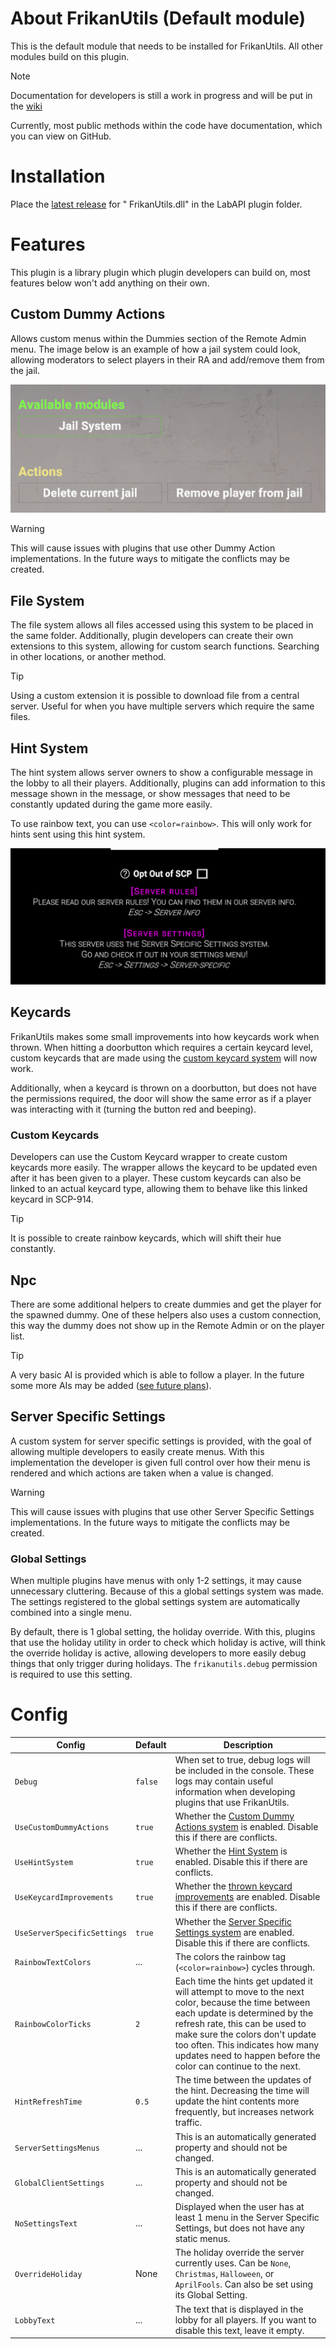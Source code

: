 # About FrikanUtils (Default module)

This is the default module that needs to be installed for FrikanUtils. All other modules build on this plugin.

> [!NOTE]
> Documentation for developers is still a work in progress and will be put in
> the [wiki](https://github.com/FrikandelbroodjeCommunity/FrikanUtils/wiki)
>
> Currently, most public methods within the code have documentation, which you can view on GitHub.

# Installation

Place the [latest release](https://github.com/FrikandelbroodjeCommunity/FrikanUtils/releases/latest) for "
FrikanUtils.dll" in the LabAPI plugin folder.

# Features

This plugin is a library plugin which plugin developers can build on, most features below won't add anything on their
own.

## Custom Dummy Actions

Allows custom menus within the Dummies section of the Remote Admin menu. The image below is an example of how a jail
system could look, allowing moderators to select players in their RA and add/remove them from the jail.

![image](../Images/CustomDummyActions.png)

> [!WARNING]
> This will cause issues with plugins that use other Dummy Action implementations. In the future ways to
> mitigate the conflicts may be created.

## File System

The file system allows all files accessed using this system to be placed in the same folder. Additionally, plugin
developers can create their own extensions to this system, allowing for custom search functions. Searching in other
locations, or another method.

> [!TIP]
> Using a custom extension it is possible to download file from a central server. Useful for when you have multiple
> servers which require the same files.

## Hint System

The hint system allows server owners to show a configurable message in the lobby to all their players. Additionally,
plugins can add information to this message shown in the message, or show messages that need to be constantly updated
during the game more easily.

To use rainbow text, you can use `<color=rainbow>`. This will only work for hints sent using this hint system.

![image](../Images/HintSystem.png)

## Keycards

FrikanUtils makes some small improvements into how keycards work when thrown. When hitting a doorbutton which requires a
certain keycard level, custom keycards that are made using the [custom keycard system](#custom-keycards) will now work.

Additionally, when a keycard is thrown on a doorbutton, but does not have the permissions required, the door will show
the same error as if a player was interacting with it (turning the button red and beeping).

### Custom Keycards

Developers can use the Custom Keycard wrapper to create custom keycards more easily. The wrapper allows the keycard to
be updated even after it has been given to a player. These custom keycards can also be linked to an actual keycard type,
allowing them to behave like this linked keycard in SCP-914.

> [!TIP]
> It is possible to create rainbow keycards, which will shift their hue constantly.

## Npc

There are some additional helpers to create dummies and get the player for the spawned dummy. One of these helpers also
uses a custom connection, this way the dummy does not show up in the Remote Admin or on the player list.

> [!TIP]
> A very basic AI is provided which is able to follow a player. In the future some more AIs may be
> added ([see future plans](../README.md#future-plans)).

## Server Specific Settings

A custom system for server specific settings is provided, with the goal of allowing multiple developers to easily create
menus. With this implementation the developer is given full control over how their menu is rendered and which actions
are taken when a value is changed.

> [!WARNING]
> This will cause issues with plugins that use other Server Specific Settings implementations. In the future ways to
> mitigate the conflicts may be created.

### Global Settings

When multiple plugins have menus with only 1-2 settings, it may cause unnecessary cluttering. Because of this a global
settings system was made. The settings registered to the global settings system are automatically combined into a single
menu.

By default, there is 1 global setting, the holiday override. With this, plugins that use the holiday utility in order to
check which holiday is active, will think the override holiday is active, allowing developers to more easily debug
things that only trigger during holidays. The `frikanutils.debug` permission is required to use this setting.

# Config

| Config                      | Default | Description                                                                                                                                                                                                                                                                                                   |
|-----------------------------|---------|---------------------------------------------------------------------------------------------------------------------------------------------------------------------------------------------------------------------------------------------------------------------------------------------------------------|
| `Debug`                     | `false` | When set to true, debug logs will be included in the console. These logs may contain useful information when developing plugins that use FrikanUtils.                                                                                                                                                         |
| `UseCustomDummyActions`     | `true`  | Whether the [Custom Dummy Actions system](#Custom-Dummy-Actions) is enabled. Disable this if there are conflicts.                                                                                                                                                                                             |
| `UseHintSystem`             | `true`  | Whether the [Hint System](#Hint-System) is enabled. Disable this if there are conflicts.                                                                                                                                                                                                                      |
| `UseKeycardImprovements`    | `true`  | Whether the [thrown keycard improvements](#Keycards) are enabled. Disable this if there are conflicts.                                                                                                                                                                                                        |
| `UseServerSpecificSettings` | `true`  | Whether the [Server Specific Settings system](#Server-Specific-Settings) are enabled. Disable this if there are conflicts.                                                                                                                                                                                    |
| `RainbowTextColors`         | ...     | The colors the rainbow tag (`<color=rainbow>`) cycles through.                                                                                                                                                                                                                                                |
| `RainbowColorTicks`         | `2`     | Each time the hints get updated it will attempt to move to the next color, because the time between each update is determined by the refresh rate, this can be used to make sure the colors don't update too often. This indicates how many updates need to happen before the color can continue to the next. |
| `HintRefreshTime`           | `0.5`   | The time between the updates of the hint. Decreasing the time will update the hint contents more frequently, but increases network traffic.                                                                                                                                                                   |
| `ServerSettingsMenus`       | ...     | This is an automatically generated property and should not be changed.                                                                                                                                                                                                                                        |
| `GlobalClientSettings`      | ...     | This is an automatically generated property and should not be changed.                                                                                                                                                                                                                                        |
| `NoSettingsText`            | ...     | Displayed when the user has at least 1 menu in the Server Specific Settings, but does not have any static menus.                                                                                                                                                                                              |
| `OverrideHoliday`           | None    | The holiday override the server currently uses. Can be `None`, `Christmas`, `Halloween`, or `AprilFools`. Can also be set using its Global Setting.                                                                                                                                                           |
| `LobbyText`                 | ...     | The text that is displayed in the lobby for all players. If you want to disable this text, leave it empty.                                                                                                                                                                                                    |
